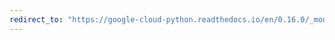 ```yaml
---
redirect_to: "https://google-cloud-python.readthedocs.io/en/0.16.0/_modules/gcloud/pubsub/message.html"
---
```

